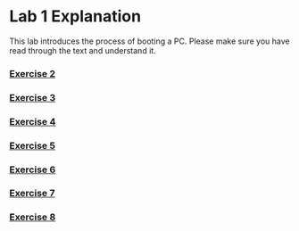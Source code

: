# Lab 1 Explanation
This lab introduces the process of booting a PC. Please make sure you have read through the text and understand it.

### [Exercise 2](https://github.com/JiananDing0/MIT_6.828/blob/master/lab1/Exercise2.md)

### [Exercise 3](https://github.com/JiananDing0/MIT_6.828/blob/master/lab1/Exercise3.md)

### [Exercise 4](https://github.com/JiananDing0/MIT_6.828/edit/master/lab1/Exercise4)

### [Exercise 5](https://github.com/JiananDing0/MIT_6.828/blob/master/lab1/Exercise5.md)

### [Exercise 6](https://github.com/JiananDing0/MIT_6.828/blob/master/lab1/Exercise6.md)

### [Exercise 7](https://github.com/JiananDing0/MIT_6.828/blob/master/lab1/Exercise7.md)

### [Exercise 8](https://github.com/JiananDing0/MIT_6.828/blob/master/lab1/Exercise8.md)

